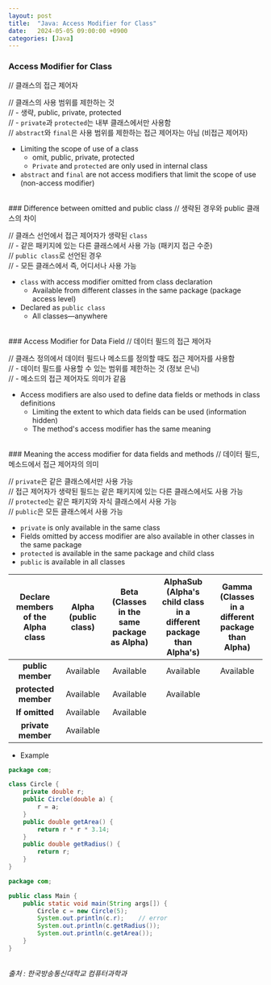 ```yaml
---
layout: post
title:  "Java: Access Modifier for Class"
date:   2024-05-05 09:00:00 +0900
categories: [Java]
---
```


### Access Modifier for Class   
// 클래스의 접근 제어자   
   
// 클래스의 사용 범위를 제한하는 것   
// - 생략, public, private, protected   
// - `private`과 `protected`는 내부 클래스에서만 사용함   
// `abstract`와 `final`은 사용 범위를 제한하는 접근 제어자는 아님 (비접근 제어자)   
- Limiting the scope of use of a class   
  - omit, public, private, protected   
  - `Private` and `protected` are only used in internal class   
- `abstract` and `final` are not access modifiers that limit the scope of use (non-access modifier)   
   
<br />
### Difference between omitted and public class   
// 생략된 경우와 public 클래스의 차이   
   
// 클래스 선언에서 접근 제어자가 생략된 `class`   
// - 같은 패키지에 있는 다른 클래스에서 사용 가능 (패키지 접근 수준)   
// `public class`로 선언된 경우   
// - 모든 클래스에서 즉, 어디서나 사용 가능   
- `class` with access modifier omitted from class declaration   
  - Available from different classes in the same package (package access level)   
- Declared as `public class`   
  - All classes—anywhere   
   
<br />
### Access Modifier for Data Field   
// 데이터 필드의 접근 제어자   
   
// 클래스 정의에서 데이터 필드나 메소드를 정의할 때도 접근 제어자를 사용함   
// - 데이터 필드를 사용할 수 있는 범위를 제한하는 것 (정보 은닉)   
// - 메소드의 접근 제어자도 의미가 같음   
- Access modifiers are also used to define data fields or methods in class definitions   
  - Limiting the extent to which data fields can be used (information hidden)   
  - The method's access modifier has the same meaning   
   
<br />
### Meaning the access modifier for data fields and methods   
// 데이터 필드, 메소드에서 접근 제어자의 의미   
   
// `private`은 같은 클래스에서만 사용 가능   
// 접근 제어자가 생략된 필드는 같은 패키지에 있는 다른 클래스에서도 사용 가능   
// `protected`는 같은 패키지와 자식 클래스에서 사용 가능   
// `public`은 모든 클래스에서 사용 가능   
- `private` is only available in the same class   
- Fields omitted by access modifier are also available in other classes in the same package   
- `protected` is available in the same package and child class   
- `public` is available in all classes   
   
|Declare members of the Alpha class|Alpha<br />(public class)|Beta<br />(Classes in the same package as Alpha)|AlphaSub<br />(Alpha's child class in a different package than Alpha's)|Gamma<br />(Classes in a different package than Alpha)|
|:---:|:---:|:---:|:---:|:---:|
|<b>public member</b>|Available|Available|Available|Available|
|<b>protected member</b>|Available|Available|Available||
|<b>If omitted</b>|Available|Available|||
|<b>private member</b>|Available||||
   
- Example   
   
```java
package com;

class Circle {
    private double r;
    public Circle(double a) {
        r = a;
    }
    public double getArea() {
        return r * r * 3.14;
    }
    public double getRadius() {
        return r;
    }
}
```
   
```java
package com;

public class Main {
    public static void main(String args[]) {
        Circle c = new Circle(5);
        System.out.println(c.r);    // error
        System.out.println(c.getRadius());
        System.out.println(c.getArea());
    }
}
```
   
<br />
<cite>출처 : 한국방송통신대학교 컴퓨터과학과</cite>

